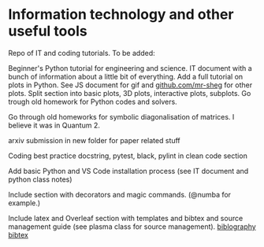 # Information technology and other useful tools
Repo of IT and coding tutorials. To be added:

Beginner's Python tutorial for engineering and science.
IT document with a bunch of information about a little bit of everything.
Add a full tutorial on plots in Python. See JS document for gif and [github.com/mr-sheg](https://github.com/mr-sheg) for other plots.
Split section into basic plots, 3D plots, interactive plots, subplots. 
Go trough old homework for Python codes and solvers.

Go through old homeworks for symbolic diagonalisation of matrices. I believe it was in Quantum 2.

arxiv submission in new folder for paper related stuff

Coding best practice
docstring, pytest, black, pylint in clean code section

Add basic Python and VS Code installation process (see IT document and python class notes)

Include section with decorators and magic commands. (@numba for example.)

Include latex and Overleaf section with templates and bibtex and source management guide (see plasma class for source management). [biblography](https://www.overleaf.com/learn/latex/Bibliography_management_in_LaTeX) [bibtex](https://www.overleaf.com/learn/latex/Bibliography_management_with_bibtex)